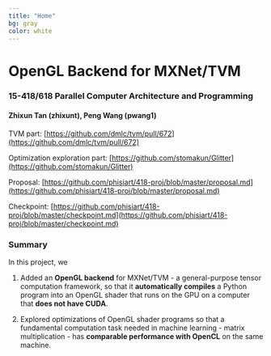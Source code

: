 ```yaml
---
title: "Home"
bg: gray
color: white
---
```


# OpenGL Backend for MXNet/TVM

### 15-418/618 Parallel Computer Architecture and Programming

#### Zhixun Tan (zhixunt), Peng Wang (pwang1)

TVM part: [https://github.com/dmlc/tvm/pull/672](https://github.com/dmlc/tvm/pull/672)

Optimization exploration part: [https://github.com/stomakun/Glitter](https://github.com/stomakun/Glitter)

Proposal: [https://github.com/phisiart/418-proj/blob/master/proposal.md](https://github.com/phisiart/418-proj/blob/master/proposal.md)

Checkpoint: [https://github.com/phisiart/418-proj/blob/master/checkpoint.md](https://github.com/phisiart/418-proj/blob/master/checkpoint.md)

### Summary

In this project, we

1) Added an **OpenGL backend** for MXNet/TVM - a general-purpose tensor computation framework, so that it **automatically compiles** a Python program into an OpenGL shader that runs on the GPU on a computer that **does not have CUDA**.

2) Explored optimizations of OpenGL shader programs so that a fundamental computation task needed in machine learning - matrix multiplication - has **comparable performance with OpenCL** on the same machine.
